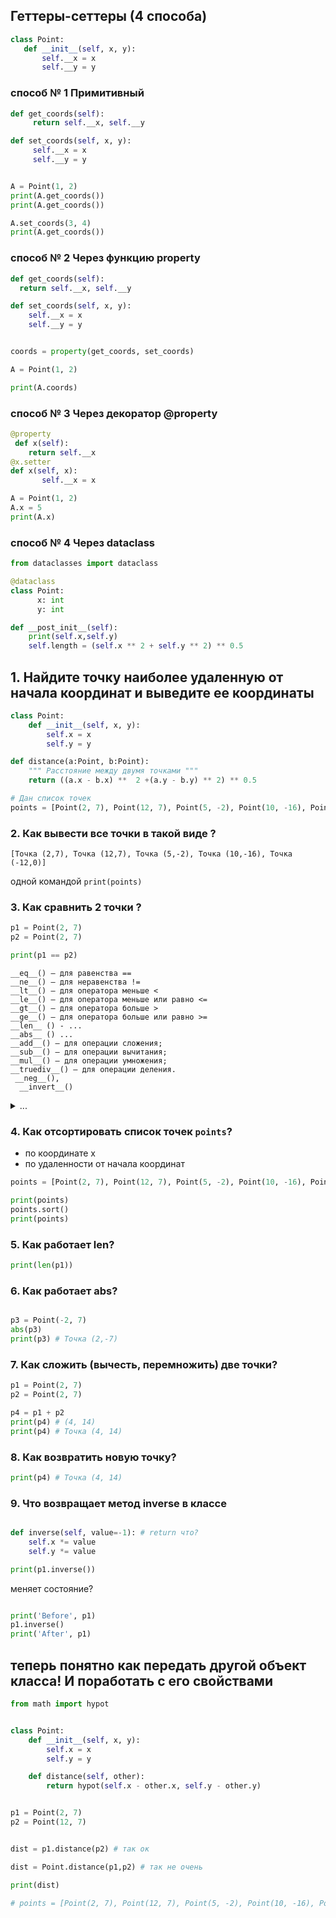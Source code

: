 ## Геттеры-сеттеры (4 способа)

```python
class Point:
   def __init__(self, x, y):
       self.__x = x
       self.__y = y
```

### способ № 1 Примитивный

```python
def get_coords(self):
     return self.__x, self.__y

def set_coords(self, x, y):
     self.__x = x
     self.__y = y


A = Point(1, 2)
print(A.get_coords())
print(A.get_coords())

A.set_coords(3, 4)
print(A.get_coords())
```

### способ № 2 Через функцию property

```python
def get_coords(self):
  return self.__x, self.__y

def set_coords(self, x, y):
    self.__x = x
    self.__y = y


coords = property(get_coords, set_coords)

A = Point(1, 2)

print(A.coords)

```

### способ № 3 Через декоратор @property

```python
@property
 def x(self):
    return self.__x
@x.setter
def x(self, x):
       self.__x = x

A = Point(1, 2)
A.x = 5
print(A.x)

```

### способ № 4 Через dataclass 

```python
from dataclasses import dataclass

@dataclass
class Point:
      x: int
      y: int

def __post_init__(self):
    print(self.x,self.y)
    self.length = (self.x ** 2 + self.y ** 2) ** 0.5
```



## 1. Найдите точку наиболее удаленную от начала координат и выведите ее координаты

```python
class Point:
    def __init__(self, x, y):
        self.x = x
        self.y = y

def distance(a:Point, b:Point):
    """ Расстояние между двумя точками """
    return ((a.x - b.x) **  2 +(a.y - b.y) ** 2) ** 0.5

# Дан список точек
points = [Point(2, 7), Point(12, 7), Point(5, -2), Point(10, -16), Point(-12, 0)]
```
### 2. Как вывести все точки в такой виде ?

```
[Точка (2,7), Точка (12,7), Точка (5,-2), Точка (10,-16), Точка (-12,0)]
```
одной командой `print(points)`

### 3. Как сравнить 2 точки ?

```python
p1 = Point(2, 7)
p2 = Point(2, 7)

print(p1 == p2)
```


```
__eq__() – для равенства ==
__ne__() – для неравенства !=
__lt__() – для оператора меньше <
__le__() – для оператора меньше или равно <=
__gt__() – для оператора больше >
__ge__() – для оператора больше или равно >=
__len__ () - ...
__abs__ () ...
__add__() – для операции сложения;
__sub__() – для операции вычитания;
__mul__() – для операции умножения;
__truediv__() – для операции деления.
 __neg__(),
  __invert__()

```


<details>
<summary>...</summary>

```python

def __eq__(self,other):
    return self.x == other.x and self.y == other.y
```
</details>

### 4. Как отсортировать список точек `points`?
* по координате х
* по удаленности от начала координат

```python
points = [Point(2, 7), Point(12, 7), Point(5, -2), Point(10, -16), Point(-12, 0)]

print(points)
points.sort()
print(points)
```


### 5. Как работает len?

```python
print(len(p1))
```
### 6. Как работает abs?

```python

p3 = Point(-2, 7)
abs(p3)
print(p3) # Точка (2,-7)
```

### 7. Как сложить (вычесть, перемножить) две точки?

```python
p1 = Point(2, 7)
p2 = Point(2, 7)

p4 = p1 + p2
print(p4) # (4, 14)
print(p4) # Точка (4, 14)

```

### 8. Как возвратить новую точку?
```python
print(p4) # Точка (4, 14)
```


### 9. Что возвращает метод inverse в классе

```python

def inverse(self, value=-1): # return что?
    self.x *= value
    self.y *= value

print(p1.inverse())
```

меняет состояние?
```python

print('Before', p1)
p1.inverse()
print('After', p1)

```

##  теперь понятно как передать другой объект класса! И поработать с его свойствами

```python
from math import hypot


class Point:
    def __init__(self, x, y):
        self.x = x
        self.y = y

    def distance(self, other):
        return hypot(self.x - other.x, self.y - other.y)


p1 = Point(2, 7)
p2 = Point(12, 7)


dist = p1.distance(p2) # так ок

dist = Point.distance(p1,p2) # так не очень

print(dist)

# points = [Point(2, 7), Point(12, 7), Point(5, -2), Point(10, -16), Point(-12, 0)]

```

